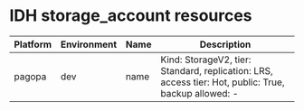 # IDH storage_account resources
|Platform| Environment| Name | Description | 
|------|---------|----|---|
|pagopa|dev|name| Kind: StorageV2, tier: Standard, replication: LRS, access tier: Hot, public: True, backup allowed: - |
